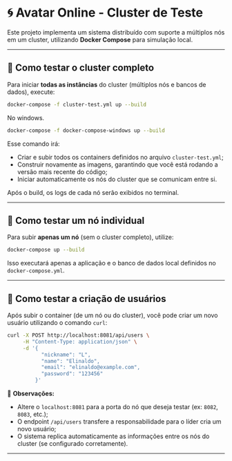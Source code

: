 # 🌀 Avatar Online - Cluster de Teste

Este projeto implementa um sistema distribuído com suporte a múltiplos nós em um cluster, utilizando **Docker Compose** para simulação local.

---

## 🚀 Como testar o cluster completo

Para iniciar **todas as instâncias** do cluster (múltiplos nós e bancos de dados), execute:

```bash
docker-compose -f cluster-test.yml up --build
```

No windows.

```bash
docker-compose -f docker-compose-windows up --build
```

Esse comando irá:

* Criar e subir todos os containers definidos no arquivo `cluster-test.yml`;
* Construir novamente as imagens, garantindo que você está rodando a versão mais recente do código;
* Iniciar automaticamente os nós do cluster que se comunicam entre si.

Após o build, os logs de cada nó serão exibidos no terminal.

---

## 🧩 Como testar um nó individual

Para subir **apenas um nó** (sem o cluster completo), utilize:

```bash
docker-compose up --build
```

Isso executará apenas a aplicação e o banco de dados local definidos no `docker-compose.yml`.

---

## 👤 Como testar a criação de usuários

Após subir o container (de um nó ou do cluster), você pode criar um novo usuário utilizando o comando `curl`:

```bash
curl -X POST http://localhost:8081/api/users \
     -H "Content-Type: application/json" \
     -d '{
           "nickname": "L",
           "name": "Elinaldo",
           "email": "elinaldo@example.com",
           "password": "123456"
         }'
```

📌 **Observações:**

* Altere o `localhost:8081` para a porta do nó que deseja testar (ex: `8082`, `8083`, etc.);
* O endpoint `/api/users` transfere a responsabilidade para o líder cria um novo usuário;
* O sistema replica automaticamente as informações entre os nós do cluster (se configurado corretamente).

---